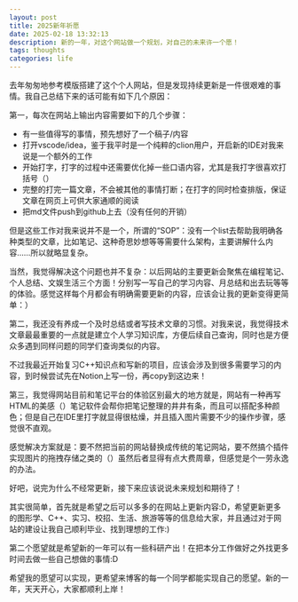 ```yaml
---
layout: post
title: 2025新年祈愿
date: 2025-02-18 13:32:13
description: 新的一年，对这个网站做一个规划，对自己的未来许一个愿！
tags: thoughts
categories: life
---
```


去年匆匆地参考模版搭建了这个个人网站，但是发现持续更新是一件很艰难的事情。我自己总结下来的话可能有如下几个原因：

第一，每次在网站上输出内容需要如下的几个步骤：
 * 有一些值得写的事情，预先想好了一个稿子/内容
 * 打开vscode/idea，鉴于我平时是一个纯粹的clion用户，开启新的IDE对我来说是一个额外的工作
 * 开始打字，打字的过程中还需要优化掉一些口语内容，尤其是我打字很喜欢打括号（）
 * 完整的打完一篇文章，不会被其他的事情打断；在打字的同时检查排版，保证文章在网页上可供大家通顺的阅读
 * 把md文件push到github上去（没有任何的开销）

但是这些工作对我来说并不是一个，所谓的“SOP”：没有一个list去帮助我明确各种类型的文章，比如笔记、这种奇思妙想等等需要什么架构，主要讲解什么内容……所以就略显复杂。

当然，我觉得解决这个问题也并不复杂：以后网站的主要更新会聚焦在编程笔记、个人总结、文娱生活三个方面！分别写一写自己的学习内容、月总结和出去玩等等的体验。感觉这样每个月都会有明确需要更新的内容，应该会让我的更新变得更简单：）

第二，我还没有养成一个及时总结或者写技术文章的习惯。对我来说，我觉得技术文章最最重要的一点就是建立个人学习知识库，方便后续自己查询，同时也是方便众多遇到同样问题的同学们查询类似的内容。

不过我最近开始复习C++知识点和写新的项目，应该会涉及到很多需要学习的内容，到时候尝试先在Notion上写一份，再copy到这边来！

第三，我觉得网站目前和笔记平台的体验区别最大的地方就是，网站有一种再写HTML的美感（）笔记软件会帮你把笔记整理的井井有条，而且可以搭配多种颜色；但是自己在IDE里打字就显得很枯燥，并且插入图片需要不少的操作步骤，感觉很不直观。

感觉解决方案就是：要不然把当前的网站替换成传统的笔记网站，要不然搞个插件实现图片的拖拽存储之类的（）虽然后者显得有点大费周章，但感觉是个一劳永逸的办法。

好吧，说完为什么不经常更新，接下来应该说说未来规划和期待了！

其实很简单，首先就是希望之后可以多多的在网站上更新内容:D，希望更新更多的图形学、C++、实习、校招、生活、旅游等等的信息给大家，并且通过对于网站的建设让我自己顺利毕业、找到理想的工作:)

第二个愿望就是希望新的一年可以有一些科研产出！在把本分工作做好之外找更多时间去做一些自己想做的事情:D

希望我的愿望可以实现，更希望来博客的每一个同学都能实现自己的愿望。新的一年，天天开心，大家都顺利上岸！